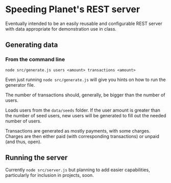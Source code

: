 # Speeding Planet's REST server

Eventually intended to be an easily reusable and configurable REST server with data appropriate for demonstration use in class.

## Generating data

### From the command line

`node src/generate.js users <amount> transactions <amount>`

Even just running `node src/generate.js` will give you hints on how to run the generator file.

The number of transactions should, generally, be bigger than the number of users.

Loads users from the `data/seeds` folder. If the user amount is greater than the number of seed users, new users will be generated to fill out the needed number of users.

Transactions are generated as mostly payments, with some charges. Charges are then either paid (with corresponding transactions) or unpaid (and thus, open).

## Running the server

Currently `node src/server.js` but planning to add easier capabilities, particularly for inclusion in projects, soon.
